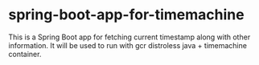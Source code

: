 # spring-boot-app-for-timemachine
This is a Spring Boot app for fetching current timestamp along with other information.  It will be used to run with gcr distroless java + timemachine container.
